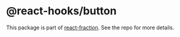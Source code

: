 # @react-hooks/button

This package is part of [react-fraction](https://github.com/tkeiyama/react-fraction). See the repo for more details.
